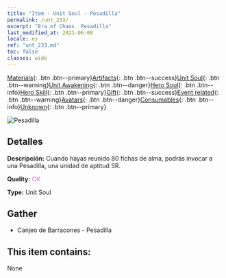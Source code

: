 ```yaml
---
title: "Item - Unit Soul - Pesadilla"
permalink: /unt_233/
excerpt: "Era of Chaos  Pesadilla"
last_modified_at: 2021-06-08
locale: es
ref: "unt_233.md"
toc: false
classes: wide
---
```

 [Materials](/ItemsES/){: .btn .btn--primary}[Artifacts](/ItemsES/Artifacts/){: .btn .btn--success}[Unit Soul](/ItemsES/UnitSoul/){: .btn .btn--warning}[Unit Awakening](/ItemsES/UnitAwakening/){: .btn .btn--danger}[Hero Soul](/ItemsES/HeroSoul/){: .btn .btn--info}[Hero Skill](/ItemsES/HeroSkill/){: .btn .btn--primary}[Gift](/ItemsES/Gift/){: .btn .btn--success}[Event related](/ItemsES/Events/){: .btn .btn--warning}[Avatars](/ItemsES/Avatars/){: .btn .btn--danger}[Consumables](/ItemsES/Consumables/){: .btn .btn--info}[Unknown](/ItemsES/Unknown/){: .btn .btn--primary}

 ![Pesadilla](/images/u/ti_mengyanshou.jpg)

## Detalles
 **Descripción:** Cuando hayas reunido 80 fichas de alma, podrás invocar a una Pesadilla, una unidad de aptitud SR.

 **Quality:** <span style="color: #DA70D6">OK</span>

 **Type:** Unit Soul

## Gather

*    Canjeo de Barracones - Pesadilla 

## This item contains:

  None

